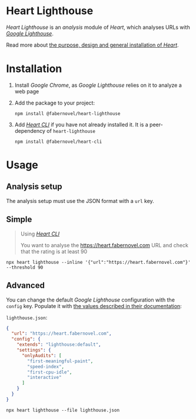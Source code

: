 # Heart Lighthouse

_Heart Lighthouse_ is an _analysis_ module of _Heart_, which analyses URLs with _[Google Lighthouse](https://developers.google.com/web/tools/lighthouse/)_.

Read more about [the purpose, design and general installation of _Heart_](https://gitlab.com/fabernovel/heart/-/blob/master/README.md).

# Installation

1. Install _Google Chrome_, as _Google Lighthouse_ relies on it to analyze a web page

2. Add the package to your project:

    ```shell
    npm install @fabernovel/heart-lighthouse
    ```

3. Add _[Heart CLI](https://www.npmjs.com/package/@fabernovel/heart-cli)_ if you have not already installed it. It is a peer-dependency of `heart-lighthouse`

    ```shell
    npm install @fabernovel/heart-cli
    ```

# Usage

## Analysis setup

The analysis setup must use the JSON format with a `url` key.

## Simple

> Using _[Heart CLI](https://www.npmjs.com/package/@fabernovel/heart-cli)_
>
> You want to analyse the https://heart.fabernovel.com URL and check that the rating is at least 90

```shell
npx heart lighthouse --inline '{"url":"https://heart.fabernovel.com"}' --threshold 90
```

## Advanced

You can change the default _Google Lighthouse_ configuration with the `config` key. Populate it with [the values described in their documentation](https://github.com/GoogleChrome/lighthouse/blob/master/docs/configuration.md#lighthouse-configuration):

`lighthouse.json`:
```json
{
  "url": "https://heart.fabernovel.com",
  "config": {
    "extends": "lighthouse:default",
    "settings": {
      "onlyAudits": [
        "first-meaningful-paint",
        "speed-index",
        "first-cpu-idle",
        "interactive"
      ]
    }
  }
}
```

```shell
npx heart lighthouse --file lighthouse.json
```
